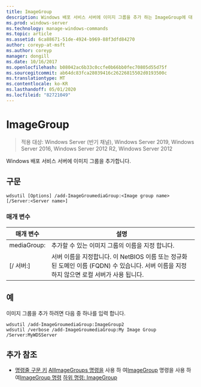 ```yaml
---
title: ImageGroup
description: Windows 배포 서비스 서버에 이미지 그룹을 추가 하는 ImageGroup에 대 한 참조 항목입니다.
ms.prod: windows-server
ms.technology: manage-windows-commands
ms.topic: article
ms.assetid: 6ca88671-51de-4924-b969-88f3dfd84270
author: coreyp-at-msft
ms.author: coreyp
manager: dongill
ms.date: 10/16/2017
ms.openlocfilehash: b08042ac6b33c0ccfe0b66bb0fec70805d55d75f
ms.sourcegitcommit: ab64dc83fca28039416c26226815502d0193500c
ms.translationtype: MT
ms.contentlocale: ko-KR
ms.lasthandoff: 05/01/2020
ms.locfileid: "82721049"
---
```

# <a name="add-imagegroup"></a>ImageGroup

> 적용 대상: Windows Server (반기 채널), Windows Server 2019, Windows Server 2016, Windows Server 2012 R2, Windows Server 2012

Windows 배포 서비스 서버에 이미지 그룹을 추가합니다.

## <a name="syntax"></a>구문
```
wdsutil [Options] /add-ImageGroumediaGroup:<Image group name> [/Server:<Server name>]
```
### <a name="parameters"></a>매개 변수
|매개 변수|설명|
|-------|--------|
mediaGroup:<Image group name>|추가할 수 있는 이미지 그룹의 이름을 지정 합니다.|
|[/ 서버:<Server name>]|서버 이름을 지정합니다. 이 NetBIOS 이름 또는 정규화 된 도메인 이름 (FQDN) 수 있습니다. 서버 이름을 지정 하지 않으면 로컬 서버가 사용 됩니다.|
## <a name="examples"></a>예
이미지 그룹을 추가 하려면 다음 중 하나를 입력 합니다.
```
wdsutil /add-ImageGroumediaGroup:ImageGroup2
wdsutil /verbose /add-ImageGroumediaGroup:My Image Group /Server:MyWDSServer
```
## <a name="additional-references"></a>추가 참조
- [명령줄 구문 키](command-line-syntax-key.md)
[AllImageGroups 명령을](using-the-get-allimagegroups-command.md)
사용 하 여[ImageGroup](using-the-get-imagegroup-command.md)
명령을 사용 하 여[ImageGroup 명령](using-the-remove-imagegroup-command.md)
[하위 명령: ImageGroup](subcommand-set-imagegroup.md)
